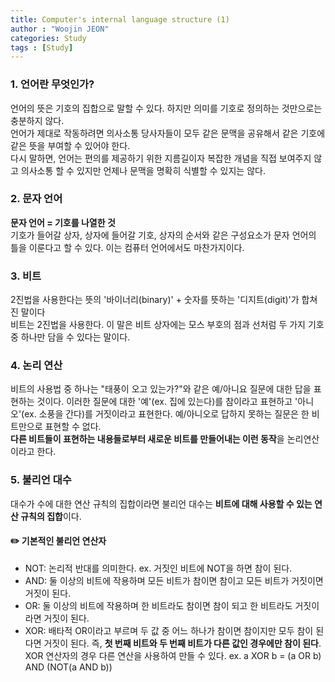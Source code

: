 ```yaml
---
title: Computer's internal language structure (1)
author : "Woojin JEON"
categories: Study
tags : [Study]
---
```


### 1. 언어란 무엇인가?

언어의 뜻은 기호의 집합으로 말할 수 있다. 하지만 의미를 기호로 정의하는 것만으로는 충분하지 않다.  
언어가 제대로 작동하려면 의사소통 당사자들이 모두 같은 문맥을 공유해서 같은 기호에 같은 뜻을 부여할 수 있어야 한다.  
다시 말하면, 언어는 편의를 제공하기 위한 지름길이자 복잡한 개념을 직접 보여주지 않고 의사소통 할 수 있지만 언제나 문맥을 명확히 식별할 수 있지는 않다.

### 2. 문자 언어

**문자 언어 = 기호를 나열한 것**  
기호가 들어갈 상자, 상자에 들어갈 기호, 상자의 순서와 같은 구성요소가 문자 언어의 틀을 이룬다고 할 수 있다. 이는 컴퓨터 언어에서도 마찬가지이다.

### 3. 비트

2진법을 사용한다는 뜻의 '바이너리(binary)' + 숫자를 뜻하는 '디지트(digit)'가 합쳐진 말이다  
비트는 2진법을 사용한다. 이 말은 비트 상자에는 모스 부호의 점과 선처럼 두 가지 기호 중 하나만 담을 수 있다는 말이다.

### 4. 논리 연산

비트의 사용법 중 하나는 "태풍이 오고 있는가?"와 같은 예/아니요 질문에 대한 답을 표현하는 것이다. 이러한 질문에 대한 '예'(ex. 집에 있는다)를 참이라고 표현하고 '아니오'(ex. 소풍을 간다)를 거짓이라고 표현한다. 예/아니오로 답하지 못하는 질문은 한 비트만으로 표현할 수 없다.  
**다른 비트들이 표현하는 내용들로부터 새로운 비트를 만들어내는 이런 동작**을 논리연산이라고 한다.

### 5. 불리언 대수

대수가 수에 대한 연산 규칙의 집합이라면 불리언 대수는 **비트에 대해 사용할 수 있는 연산 규칙의 집합**이다.

#### **✏️ 기본적인 불리언 연산자**

- NOT: 논리적 반대를 의미한다. ex. 거짓인 비트에 NOT을 하면 참이 된다.
- AND: 둘 이상의 비트에 작용하며 모든 비트가 참이면 참이고 모든 비트가 거짓이면 거짓이 된다.
- OR: 둘 이상의 비트에 작용하며 한 비트라도 참이면 참이 되고 한 비트라도 거짓이라면 거짓이 된다.
- XOR: 배타적 OR이라고 부르며 두 값 중 어느 하나가 참이면 참이지만 모두 참이 된다면 거짓이 된다. 즉, **첫 번째 비트와 두 번째 비트가 다른 값인 경우에만 참이 된다**. XOR 연산자의 경우 다른 연산을 사용하여 만들 수 있다. ex. a XOR b = (a OR b) AND (NOT(a AND b))

